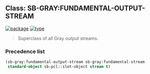 ## Class: SB-GRAY:FUNDAMENTAL-OUTPUT-STREAM
[![package](https://img.shields.io/badge/Package-SB--GRAY-5f9ea0.svg?style=social&colorA=999999)](../) [![type](https://img.shields.io/badge/Type-Class-5f9ea0.svg?style=social&colorA=999999)](../#class) 

> Superclass of all Gray output streams.

### Precedence list
```cl
(sb-gray:fundamental-output-stream sb-gray:fundamental-stream
 standard-object sb-pcl::slot-object stream t)
```
